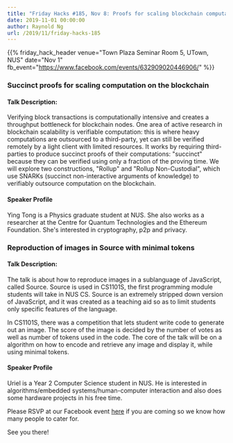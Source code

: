```yaml
---
title: "Friday Hacks #185, Nov 8: Proofs for scaling blockchain computation and Encoding images in Source"
date: 2019-11-01 00:00:00
author: Raynold Ng
url: /2019/11/friday-hacks-185
---
```


{{% friday_hack_header
    venue="Town Plaza Seminar Room 5, UTown, NUS"
    date="Nov 1"
    fb_event="https://www.facebook.com/events/632909020446906/" %}}

### Succinct proofs for scaling computation on the blockchain

#### Talk Description:

Verifying block transactions is computationally intensive and creates a
throughput bottleneck for blockchain nodes. One area of active research in
blockchain scalability is verifiable computation: this is where heavy
computations are outsourced to a third-party, yet can still be verified remotely
by a light client with limited resources. It works by requiring third-parties to
produce succinct proofs of their computations: "succinct" because they can be
verified using only a fraction of the proving time. We will explore two
constructions, "Rollup" and "Rollup Non-Custodial", which use SNARKs (succinct
non-interactive arguments of knowledge) to verifiably outsource computation on
the blockchain.

#### Speaker Profile

Ying Tong is a Physics graduate student at NUS. She also works as a researcher
at the Centre for Quantum Technologies and the Ethereum Foundation. She's
interested in cryptography, p2p and privacy.

### Reproduction of images in Source with minimal tokens

#### Talk Description:

The talk is about how to reproduce images in a sublanguage of JavaScript, called
Source. Source is used in CS1101S, the first programming module students will
take in NUS CS. Source is an extremely stripped down version of JavaScript, and
it was created as a teaching aid so as to limit students only specific features
of the language.

In CS1101S, there was a competition that lets student write
code to generate out an image. The score of the image is decided by the number
of votes as well as number of tokens used in the code. The core of the talk will
be on a algorithm on how to encode and retrieve any image and display it, while
using minimal tokens.

#### Speaker Profile

Uriel is a Year 2 Computer Science student in NUS. He is interested in
algorithms/embedded systems/human-computer interaction and also does some
hardware projects in his free time.

Please RSVP at our Facebook event [here](https://www.facebook.com/events/632909020446906/) if you are coming so we know how many people to cater for.

See you there!
